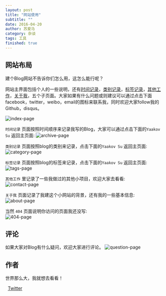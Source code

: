 ```yaml
---
layout: post
title: "网站使用"
subtitle: ""
date: 2016-04-20
author: 苏爱马
category: 杂谈
tags: 工具
finished: true
---
```



## 网站布局

建个Blog网站不告诉你们怎么用，这怎么能行呢？

网站主界面包括个人的一些说明，还有[时间记录](http://52myx.cn/archive/)，[类别记录](http://52myx.cn/category/)，[标签记录](http://52myx.cn/tags/)，[其他工作](http://52myx.cn/contact/)，[关于我](http://52myx.cn/about/)，五个子页面。大家如果有什么问题或则建议可以通过点击下面facebook，twitter，weibo，email的图标来联系我，同时欢迎大家follow我的Github，disqus。

![index-page](http://52myx.cn/img/blog/firstPage.png)

 `时间记录` 页面按照时间顺序来记录我写的Blog，大家可以通过点击下面的`Yaakov Su`  返回主页面:
![archive-page](http://52myx.cn/img/blog/archive.png)

`类别记录` 页面按照blog的类别来记录，点击下面的`Yaakov Su`  返回主页面:  
![category-page](http://52myx.cn/img/blog/category.png)

`标签记录` 页面按照blog的标签来记录，点击下面的`Yaakov Su`  返回主页面:  
![tags-page](http://52myx.cn/img/blog/tags.png)

`其他工作` 里记录了一些我做过的其他小项目，欢迎大家去看看:  
![contact-page](http://52myx.cn/img/blog/contact.png)

`关于我` 页面记录了我建这个小网站的背景，还有我的一些基本信息:  
![about-page](http://52myx.cn/img/blog/about.png)

当然 `404` 页面说明你访问的页面我还没写:  
![404-page](http://52myx.cn/img/blog/404.png)

## 评论

如果大家对Blog有什么疑问，欢迎大家进行评论。
![question-page](http://52myx.cn/img/blog/question.png)

## 作者

世界那么大，我就想去看看！

<i class="fa fa-twitter"></i>&nbsp;&nbsp;[Twitter](https://twitter.com/doG__uS)



